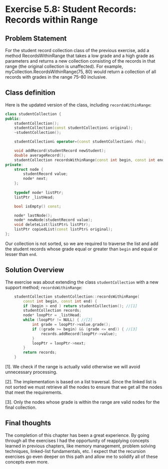 # Exercise 5.8: Student Records: Records within Range

## Problem Statement

For the student record collection class of the previous exercise, add a method
RecordsWithinRange that takes a low grade and a high grade as parameters and
returns a new collection consisting of the records in that range (the original
collection is unaffected). For example, myCollection.RecordsWithinRange(75, 80)
would return a collection of all records with grades in the range 75–80
inclusive.

## Class definition

Here is the updated version of the class, including `recordsWithinRange`:

```cpp
class studentCollection {
public:
    studentCollection();
    studentCollection(const studentCollection& original);
    ~studentCollection();

    studentCollection& operator=(const studentCollection& rhs);

    void addRecord(studentRecord newStudent);
    double averageRecord();
    studentCollection recordsWithinRange(const int begin, const int end);
private:
    struct node {
        studentRecord value;
        node* next;
    };
    
    typedef node* listPtr;
    listPtr _listHead;

    bool isEmpty() const;

    node* lastNode();
    node* newNode(studentRecord value);
    void deleteList(listPtr& listPtr);
    listPtr copiedList(const listPtr& original);
};
```

Our collection is not sorted, so we are required to traverse the list and add
the student records whose grade equal or greater than `begin` and equal or
lesser than `end`.

## Solution Overview

The exercise was about extending the class `studentCollection` with a new
support method; `recordsWithinRange`:

```cpp
    studentCollection studentCollection::recordsWithinRange(
        const int begin, const int end) {
        if (begin > end ) return studentCollection(); //[1]
        studentCollection records;
        node* loopPtr = _listHead;
        while (loopPtr != NULL) { //[2]
            int grade = loopPtr->value.grade();
            if ((grade >= begin) && (grade <= end)) { //[3]
                records.addRecord(loopPtr->value);
            }
            loopPtr = loopPtr->next;
        }
        return records;
    }
```

[1]. We check if the range is actually valid otherwise we will avoid unnecessary
processing.

[2]. The implementation is based on a list traversal. Since the linked
list is not sorted we must retrieve all the nodes to ensure that we get all
the nodes that meet the requirements.

[3]. Only the nodes whose grade is within the range are valid nodes for the
final collection.

## Final thoughts

The completion of this chapter has been a great experience. By going through all
the exercises I had the opportunity of reapplying concepts learned in previous
chapters, like memory management, problem solving techniques, linked-list
fundamentals, etc. I expect that the recursion exercises go even deeper on this
path and allow me to solidify all of these concepts even more.
